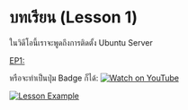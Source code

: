 # บทเรียน (Lesson 1)

ในวิดีโอนี้เราจะพูดถึงการติดตั้ง Ubuntu Server

[EP1:](https://youtu.be/[xxxxx](https://youtu.be/y6k_8fJD2DI?si=9fX-Pa8MrOTcslbz))  

หรือจะทำเป็นปุ่ม Badge ก็ได้:
[![Watch on YouTube](https://img.shields.io/badge/-Watch%20on%20YouTube-red?logo=youtube)](https://youtu.be/[xxxxx](https://youtu.be/y6k_8fJD2DI?si=9fX-Pa8MrOTcslbz))

[![Lesson Example](https://img.youtube.com/vi/y6k_8fJD2DI/0.jpg)](https://youtu.be/y6k_8fJD2DI?si=5d90o6pW1xSI7hfT "Lesson Example")

